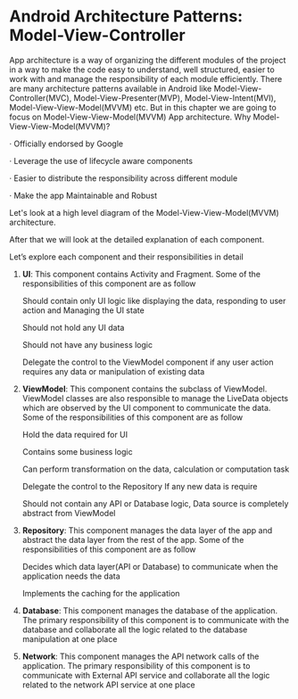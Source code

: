 # Android Architecture Patterns: Model-View-Controller

App architecture is a way of organizing the different modules of the project in a way to make the code easy to understand, well structured, easier to work with and manage the responsibility of each module efficiently. There are many architecture patterns available in Android like Model-View-Controller(MVC), Model-View-Presenter(MVP), Model-View-Intent(MVI), Model-View-View-Model(MVVM) etc. But in this chapter we are going to focus on Model-View-View-Model(MVVM) App architecture. Why Model-View-View-Model(MVVM)?

· Officially endorsed by Google

· Leverage the use of lifecycle aware components

· Easier to distribute the responsibility across different module

· Make the app Maintainable and Robust

Let's look at a high level diagram of the Model-View-View-Model(MVVM) architecture.




After that we will look at the detailed explanation of each component.


Let’s explore each component and their responsibilities in detail 

1. **UI**: This component contains Activity and Fragment. Some of the responsibilities of this component are as follow 

	Should contain only UI logic like displaying the data, responding to user action and Managing the UI state 

	Should not hold any UI data 

	Should not have any business logic 

	Delegate the control to the ViewModel component if any user action requires any data or manipulation of existing data 

2. **ViewModel**: This component contains the subclass of ViewModel. ViewModel classes are also responsible to manage the LiveData objects which are observed by the UI component to communicate the data. Some of the responsibilities of this component are as follow 

	Hold the data required for UI 

	Contains some business logic 

	Can perform transformation on the data, calculation or computation task 

	Delegate the control to the Repository If any new data is require 

	Should not contain any API or Database logic, Data source is completely abstract from ViewModel 

3. **Repository**: This component manages the data layer of the app and abstract the data layer from the rest of the app. Some of the responsibilities of this component are as follow 

	Decides which data layer(API or Database) to communicate when the application needs the data 

	Implements the caching for the application 

4. **Database**: This component manages the database of the application. The primary responsibility of this component is to communicate with the database and collaborate all the logic related to the database manipulation at one place 

5. **Network**: This component manages the API network calls of the application. The primary responsibility of this component is to communicate with External API service and collaborate all the logic related to the network API service at one place 
